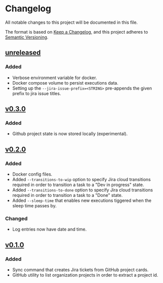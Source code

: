 # Changelog

All notable changes to this project will be documented in this file.

The format is based on [Keep a Changelog](https://keepachangelog.com/en/1.1.0/),
and this project adheres to [Semantic Versioning](https://semver.org/spec/v2.0.0.html).

## [unreleased]
### Added
- Verbose environment variable for docker.
- Docker compose volume to persist executions data.
- Setting up the `--jira-issue-prefix=<STRING>` pre-appends the given prefix to jira issue titles.

## [v0.3.0]
### Added
- Github project state is now stored locally (experimental).

## [v0.2.0]
### Added
- Docker config files.
- Added `--transitions-to-wip` option to specify Jira cloud transitions required in order to transition a task to a "Dev in progress" state.
- Added `--transitions-to-done` option to specify Jira cloud transitions required in order to transition a task to a "Done" state.
- Added `--sleep-time` that enables new executions tiggered when the sleep time passes by.

### Changed
- Log entries now have date and time.

## [v0.1.0]

### Added
- Sync command that creates Jira tickets from GitHub project cards.
- GitHub utility to list organization projects in order to extract a project id.

[unreleased]: https://github.com/iolave/bun-jira-tickets-from-gh/compare/v0.3.0...staging
[v0.3.0]: https://github.com/iolave/bun-jira-tickets-from-gh/releases/tag/v0.3.0
[v0.2.0]: https://github.com/iolave/bun-jira-tickets-from-gh/releases/tag/v0.2.0
[v0.1.0]: https://github.com/iolave/bun-jira-tickets-from-gh/releases/tag/v0.1.0

